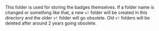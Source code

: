 This folder is used for storing the badges themselves. If a folder name is changed or something like that, a new `v!` folder will be created in this directory and the older `v!` folder will go obsolete. Old `v!` folders will be deleted after around 2 years going obsolete.